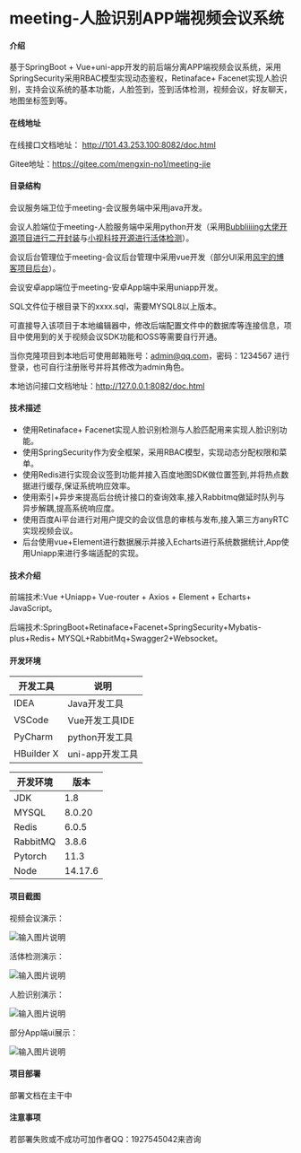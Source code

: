 # meeting-人脸识别APP端视频会议系统

#### 介绍
基于SpringBoot + Vue+uni-app开发的前后端分离APP端视频会议系统，采用SpringSecurity采用RBAC模型实现动态鉴权，Retinaface+ Facenet实现人脸识别，支持会议系统的基本功能，人脸签到，签到活体检测，视频会议，好友聊天，地图坐标签到等。

#### 在线地址
在线接口文档地址： http://101.43.253.100:8082/doc.html

Gitee地址：https://gitee.com/mengxin-no1/meeting-jie
#### 目录结构
会议服务端卫位于meeting-会议服务端中采用java开发。

会议人脸端位于meeting-人脸服务端中采用python开发（采用[Bubbliiiing大佬开源项目进行二开封装](https://github.com/bubbliiiing/facenet-retinaface-pytorch)与[小视科技开源进行活体检测](https://github.com/minivision-ai/Silent-Face-Anti-Spoofing)）。

会议后台管理位于meeting-会议后台管理中采用vue开发（部分UI采用[风宇的博客项目后台](https://gitee.com/feng_meiyu/blog)）。

会议安卓app端位于meeting-安卓App端中采用uniapp开发。

SQL文件位于根目录下的xxxx.sql，需要MYSQL8以上版本。

可直接导入该项目于本地编辑器中，修改后端配置文件中的数据库等连接信息，项目中使用到的关于视频会议SDK功能和OSS等需要自行开通。

当你克隆项目到本地后可使用邮箱账号：admin@qq.com，密码：1234567 进行登录，也可自行注册账号并将其修改为admin角色。

本地访问接口文档地址：http://127.0.0.1:8082/doc.html

#### 技术描述
- 使用Retinaface+ Facenet实现人脸识别检测与人脸匹配用来实现人脸识别功能。
- 使用SpringSecurity作为安全框架，采用RBAC模型，实现动态分配权限和菜单。
- 使用Redis进行实现会议签到功能并接入百度地图SDK做位置签到,并将热点数据进行缓存,保证系统响应效率。
- 使用索引+异步来提高后台统计接口的查询效率,接入Rabbitmq做延时队列与异步解耦,提高系统响应度。
- 使用百度Ai平台进行对用户提交的会议信息的审核与发布,接入第三方anyRTC实现视频会议。
- 后台使用vue+Element进行数据展示并接入Echarts进行系统数据统计,App使用Uniapp来进行多端适配的实现。

#### 技术介绍
前端技术:Vue +Uniapp+ Vue-router + Axios + Element + Echarts+ JavaScript。

后端技术:SpringBoot+Retinaface+Facenet+SpringSecurity+Mybatis-plus+Redis+
MYSQL+RabbitMq+Swagger2+Websocket。
#### 开发环境
| 开发工具       | 说明          |
|------------|-------------|
| IDEA       | Java开发工具    |
| VSCode     | Vue开发工具IDE  |
| PyCharm    | python开发工具  |
| HBuilder X | uni-app开发工具 |

| 开发环境     | 版本      |
|----------|---------|
| JDK      | 1.8     |
| MYSQL    | 8.0.20  |
| Redis    | 6.0.5   |
| RabbitMQ | 3.8.6   |
| Pytorch  | 11.3    |
| Node     | 14.17.6 |
#### 项目截图
视频会议演示：

![输入图片说明](meeting-%E4%BA%BA%E8%84%B8%E6%9C%8D%E5%8A%A1%E7%AB%AF%EF%BC%88python%EF%BC%89/facenet-retinaface-pytorch-main/facedataset/23325757575/shiping.png)

活体检测演示：

![输入图片说明](meeting-%E4%BA%BA%E8%84%B8%E6%9C%8D%E5%8A%A1%E7%AB%AF%EF%BC%88python%EF%BC%89/facenet-retinaface-pytorch-main/facedataset/23325757575/huoti.png)

人脸识别演示：

![输入图片说明](meeting-%E4%BA%BA%E8%84%B8%E6%9C%8D%E5%8A%A1%E7%AB%AF%EF%BC%88python%EF%BC%89/facenet-retinaface-pytorch-main/facedataset/rlian.png)

部分App端ui展示：

![输入图片说明](meeting-%E4%BA%BA%E8%84%B8%E6%9C%8D%E5%8A%A1%E7%AB%AF%EF%BC%88python%EF%BC%89/facenet-retinaface-pytorch-main/facedataset/23325757575/app.png)

#### 项目部署
部署文档在主干中
#### 注意事项
若部署失败或不成功可加作者QQ：1927545042来咨询